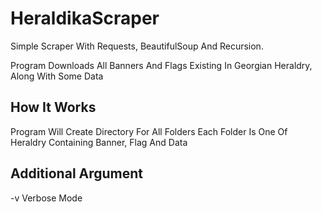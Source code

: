 # HeraldikaScraper

Simple Scraper With Requests, BeautifulSoup And Recursion.

Program Downloads All Banners And Flags Existing In Georgian Heraldry, 
Along With Some Data

## How It Works

Program Will Create Directory For All Folders
Each Folder Is One Of Heraldry Containing Banner, Flag And Data

## Additional Argument

-v Verbose Mode
